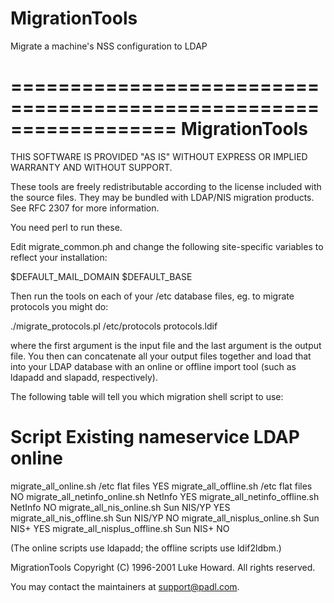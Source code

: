 # MigrationTools
Migrate a machine's NSS configuration to LDAP

==================================================================
                           MigrationTools
==================================================================

THIS SOFTWARE IS PROVIDED "AS IS" WITHOUT EXPRESS OR IMPLIED
WARRANTY AND WITHOUT SUPPORT.

These tools are freely redistributable according to the license
included with the source files. They may be bundled with LDAP/NIS
migration products. See RFC 2307 for more information.

You need perl to run these.

Edit migrate_common.ph and change the following site-specific
variables to reflect your installation:

$DEFAULT_MAIL_DOMAIN 
$DEFAULT_BASE

Then run the tools on each of your /etc database files, eg.
to migrate protocols you might do:

./migrate_protocols.pl /etc/protocols protocols.ldif

where the first argument is the input file and the last argument
is the output file. You then can concatenate all your output files
together and load that into your LDAP database with an online or
offline import tool (such as ldapadd and slapadd, respectively).

The following table will tell you which migration shell script
to use:

Script                          Existing nameservice    LDAP online
===================================================================
migrate_all_online.sh           /etc flat files         YES
migrate_all_offline.sh          /etc flat files         NO
migrate_all_netinfo_online.sh   NetInfo                 YES
migrate_all_netinfo_offline.sh  NetInfo                 NO
migrate_all_nis_online.sh       Sun NIS/YP              YES
migrate_all_nis_offline.sh      Sun NIS/YP              NO
migrate_all_nisplus_online.sh   Sun NIS+                YES
migrate_all_nisplus_offline.sh  Sun NIS+                NO

(The online scripts use ldapadd; the offline scripts use ldif2ldbm.)

MigrationTools Copyright (C) 1996-2001 Luke Howard. All rights reserved. 

You may contact the maintainers at support@padl.com.

